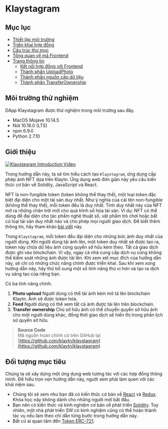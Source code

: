 # Klaystagram

## Mục lục <a href="#table-of-contents" id="table-of-contents"></a>

- [Thiết lập môi trường](./setup-environment.md)
- [Triển khai hợp đồng](./deploy-contracts.md)
- [Cấu trúc thư mục](./directory-structure.md)
- [Tổng quan về mã Frontend](./code-overview.md)
- [Trang thông tin](./feedpage.md)
  - [Kết nối hợp đồng với Frontend](./feedpage.md#1-connect-contract-to-frontend)
  - [Thành phần UploadPhoto](./feedpage.md#2-uploadphoto-component)
  - [Thành phần nguồn cấp dữ liệu](./feedpage.md#3-feed-component)
  - [Thành phần TransferOwnership](./feedpage.md#4-transferownership-component)

## Môi trường thử nghiệm <a href="#testing-environment" id="testing-environment"></a>

DApp Klaystagram được thử nghiệm trong môi trường sau đây.

- MacOS Mojave 10.14.5
- Nút 10.16.0 (LTS)
- npm 6.9.0
- Python 2.7.10

## Giới thiệu <a href="#introduction" id="introduction"></a>

[![Klaystagram Introduction Video](/img/build/tutorials/klaystagram-video-poster.png)](https://vimeo.com/327033594)

Trong hướng dẫn này, ta sẽ tìm hiểu cách tạo `Klaystagram`, ứng dụng cấp phép ảnh NFT dựa trên Klaytn. Ứng dụng web đơn giản này yêu cầu kiến thức cơ bản về Solidity, JavaScript và React.

NFT là non-fungible token (token không thể thay thế), một loại token đặc biệt đại diện cho một tài sản duy nhất. Như ý nghĩa của cái tên non-fungible (không thể thay thế), mỗi token đều là duy nhất. Tính duy nhất này của NFT mở ra những chân trời mới cho quá trình số hóa tài sản. Ví dụ: NFT có thể dùng để đại diện cho tác phẩm nghệ thuật số, vật phẩm trò chơi hoặc bất cứ loại tài sản duy nhất nào và cho phép mọi người giao dịch. Để biết thêm thông tin, hãy tham khảo [bài viết](https://coincentral.com/nfts-non-fungible-tokens/) này.

Trong `Klaystagram`, mỗi token đều đại diện cho những bức ảnh duy nhất của người dùng. Khi người dùng tải ảnh lên, một token duy nhất sẽ được tạo ra, token này chứa dữ liệu ảnh cùng quyền sở hữu kèm theo. Tất cả giao dịch được ghi vào blockchain. Vì vậy, ngay cả nhà cung cấp dịch vụ cũng không thể kiểm soát những ảnh được tải lên. Khi xem xét mục đích của hướng dẫn này, sẽ chỉ có những chức năng chính được triển khai. Sau khi xem xong hướng dẫn này, hãy thử bổ sung một số tính năng thú vị hơn và tạo ra dịch vụ sáng tạo của riêng bạn.

Có ba tính năng chính.

1. **Photo upload** Người dùng có thể tải ảnh kèm mô tả lên blockchain Klaytn. Ảnh sẽ được token hóa.
2. **Feed** Người dùng có thể xem tất cả ảnh được tải lên trên blockchain.
3. **Transfer ownership** Chủ sở hữu ảnh có thể chuyển quyền sở hữu ảnh cho một người dùng khác, đồng thời giao dịch sẽ hiển thị trong phần lịch sử quyền sở hữu.

> **Source Code**\
> Mã nguồn hoàn chỉnh có trên GitHub tại [https://github.com/klaytn/klaystagram](https://github.com/klaytn/klaystagram)

## Đối tượng mục tiêu <a href="#intended-audience" id="intended-audience"></a>

Chúng ta sẽ xây dựng một ứng dụng web tương tác với các hợp đồng thông minh. Để hiểu trọn vẹn hướng dẫn này, người xem phải làm quen với các khái niệm sau.

- Chúng tôi sẽ xem như bạn đã có kiến thức cơ bản về [React](https://reactjs.org/) và [Redux](https://redux.js.org/). Khóa học này không dành cho những người mới bắt đầu.
- Bạn nên có kiến thức và kinh nghiệm cơ bản về phát triển [Solidity](https://solidity.readthedocs.io/en/v0.5.10/). Tuy nhiên, một nhà phát triển SW có kinh nghiệm cũng có thể hoàn thành tác vụ nếu làm theo chỉ dẫn từng bước trong hướng dẫn này.
- Bất cứ ai quan tâm đến [Token ERC-721](http://erc721.org/).
